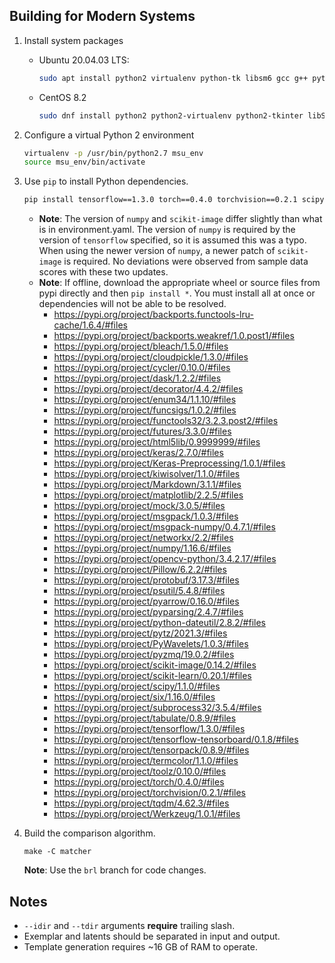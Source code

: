 Building for Modern Systems
---------------------------

 1. Install system packages

    * Ubuntu 20.04.03 LTS:
       ```sh
       sudo apt install python2 virtualenv python-tk libsm6 gcc g++ python2-dev libeigen3-dev libboost-filesystem-dev
       ```

    * CentOS 8.2
       ```sh
       sudo dnf install python2 python2-virtualenv python2-tkinter libSM python2-devel eigen3-devel gcc-c++
       ```

 2. Configure a virtual Python 2 environment
    ```sh
    virtualenv -p /usr/bin/python2.7 msu_env
    source msu_env/bin/activate
    ```

 3. Use `pip` to install Python dependencies.
    ```sh
    pip install tensorflow==1.3.0 torch==0.4.0 torchvision==0.2.1 scipy==1.1.0 scikit-learn==0.20.1 scikit-image==0.14.2 keras-preprocessing==1.0.1 opencv-python==3.4.2.17 tensorpack==0.8.9 psutil==5.4.8
    ```
    *  **Note**: The version of `numpy` and `scikit-image` differ slightly than what is in environment.yaml. The version of `numpy` is required by the version of `tensorflow` specified, so it is assumed this was a typo. When using the newer version of `numpy`, a newer patch of `scikit-image` is required. No deviations were observed from sample data scores with these two updates.
    *  **Note**: If offline, download the appropriate wheel or source files from pypi directly and then `pip install *`. You must install all at once or dependencies will not be able to be resolved.
       * https://pypi.org/project/backports.functools-lru-cache/1.6.4/#files
       * https://pypi.org/project/backports.weakref/1.0.post1/#files
       * https://pypi.org/project/bleach/1.5.0/#files
       * https://pypi.org/project/cloudpickle/1.3.0/#files
       * https://pypi.org/project/cycler/0.10.0/#files
       * https://pypi.org/project/dask/1.2.2/#files
       * https://pypi.org/project/decorator/4.4.2/#files
       * https://pypi.org/project/enum34/1.1.10/#files
       * https://pypi.org/project/funcsigs/1.0.2/#files
       * https://pypi.org/project/functools32/3.2.3.post2/#files
       * https://pypi.org/project/futures/3.3.0/#files
       * https://pypi.org/project/html5lib/0.9999999/#files
       * https://pypi.org/project/keras/2.7.0/#files
       * https://pypi.org/project/Keras-Preprocessing/1.0.1/#files
       * https://pypi.org/project/kiwisolver/1.1.0/#files
       * https://pypi.org/project/Markdown/3.1.1/#files
       * https://pypi.org/project/matplotlib/2.2.5/#files
       * https://pypi.org/project/mock/3.0.5/#files
       * https://pypi.org/project/msgpack/1.0.3/#files
       * https://pypi.org/project/msgpack-numpy/0.4.7.1/#files
       * https://pypi.org/project/networkx/2.2/#files
       * https://pypi.org/project/numpy/1.16.6/#files
       * https://pypi.org/project/opencv-python/3.4.2.17/#files
       * https://pypi.org/project/Pillow/6.2.2/#files
       * https://pypi.org/project/protobuf/3.17.3/#files
       * https://pypi.org/project/psutil/5.4.8/#files
       * https://pypi.org/project/pyarrow/0.16.0/#files
       * https://pypi.org/project/pyparsing/2.4.7/#files
       * https://pypi.org/project/python-dateutil/2.8.2/#files
       * https://pypi.org/project/pytz/2021.3/#files
       * https://pypi.org/project/PyWavelets/1.0.3/#files
       * https://pypi.org/project/pyzmq/19.0.2/#files
       * https://pypi.org/project/scikit-image/0.14.2/#files
       * https://pypi.org/project/scikit-learn/0.20.1/#files
       * https://pypi.org/project/scipy/1.1.0/#files
       * https://pypi.org/project/six/1.16.0/#files
       * https://pypi.org/project/subprocess32/3.5.4/#files
       * https://pypi.org/project/tabulate/0.8.9/#files
       * https://pypi.org/project/tensorflow/1.3.0/#files
       * https://pypi.org/project/tensorflow-tensorboard/0.1.8/#files
       * https://pypi.org/project/tensorpack/0.8.9/#files
       * https://pypi.org/project/termcolor/1.1.0/#files
       * https://pypi.org/project/toolz/0.10.0/#files
       * https://pypi.org/project/torch/0.4.0/#files
       * https://pypi.org/project/torchvision/0.2.1/#files
       * https://pypi.org/project/tqdm/4.62.3/#files
       * https://pypi.org/project/Werkzeug/1.0.1/#files

 4. Build the comparison algorithm.
    ```
    make -C matcher
    ```

    **Note**: Use the `brl` branch for code changes.

Notes
-----
 * `--idir` and `--tdir` arguments **require** trailing slash.
 * Exemplar and latents should be separated in input and output.
 * Template generation requires ~16 GB of RAM to operate.
